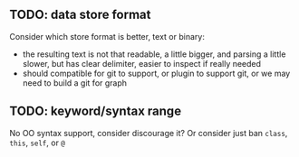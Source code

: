 ## TODO: data store format
Consider which store format is better, text or binary:
- the resulting text is not that readable, a little bigger, and parsing a little slower,
  but has clear delimiter, easier to inspect if really needed
- should compatible for git to support, or plugin to support git,
  or we may need to build a git for graph

## TODO: keyword/syntax range
No OO syntax support, consider discourage it?
Or consider just ban `class`, `this`, `self`, or `@`
